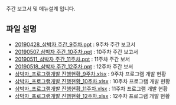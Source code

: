 주간 보고서 및 메뉴설계 입니다.

## 파일 설명
  - [20190428_삼박자 주간_9주차.ppt](https://github.com/Jinseop95/Capstone_Design/blob/master/Weekplan/20190428_%EC%82%BC%EB%B0%95%EC%9E%90%20%EC%A3%BC%EA%B0%84_9%EC%A3%BC%EC%B0%A8.ppt) : 9주차 주간 보고서
  - [20190507_삼박자 주간_10주차.ppt](https://github.com/Jinseop95/Capstone_Design/blob/master/Weekplan/20190507_%EC%82%BC%EB%B0%95%EC%9E%90%20%EC%A3%BC%EA%B0%84_10%EC%A3%BC%EC%B0%A8.ppt) : 10주차 주간 보고서
  - [20190511_삼박자 주간_11주차.ppt](https://github.com/Jinseop95/Capstone_Design/blob/master/Weekplan/20190511_%EC%82%BC%EB%B0%95%EC%9E%90%20%EC%A3%BC%EA%B0%84_11%EC%A3%BC%EC%B0%A8.ppt) : 11주차 주간 보서
  - [20190518_삼박자 주간_12주차.ppt](https://github.com/Jinseop95/Capstone_Design/blob/master/Weekplan/20190518_삼박자%20주간_12주차.ppt) : 12주차 주간 보서
  - [삼박자_프로그램개발 진행현황_9주차.xlsx](https://github.com/Jinseop95/Capstone_Design/blob/master/Weekplan/%EC%82%BC%EB%B0%95%EC%9E%90_%ED%94%84%EB%A1%9C%EA%B7%B8%EB%9E%A8%EA%B0%9C%EB%B0%9C%20%EC%A7%84%ED%96%89%ED%98%84%ED%99%A9_9%EC%A3%BC%EC%B0%A8.xlsx) : 9주차 프로그램 개발 현황
  - [삼박자_프로그램개발 진행현황_10주차.xlsx](https://github.com/Jinseop95/Capstone_Design/blob/master/Weekplan/%EC%82%BC%EB%B0%95%EC%9E%90_%ED%94%84%EB%A1%9C%EA%B7%B8%EB%9E%A8%EA%B0%9C%EB%B0%9C%20%EC%A7%84%ED%96%89%ED%98%84%ED%99%A9_10%EC%A3%BC%EC%B0%A8.xlsx) : 10주차 프로그램 개발 현황
  - [삼박자_프로그램개발 진행현황_11주차.xlsx](https://github.com/Jinseop95/Capstone_Design/blob/master/Weekplan/%EC%82%BC%EB%B0%95%EC%9E%90_%ED%94%84%EB%A1%9C%EA%B7%B8%EB%9E%A8%EA%B0%9C%EB%B0%9C%20%EC%A7%84%ED%96%89%ED%98%84%ED%99%A9_11%EC%A3%BC%EC%B0%A8.xlsx) : 11주차 프로그램 개발 현황
  - [삼박자_프로그램개발 진행현황_12주차.xlsx](https://github.com/Jinseop95/Capstone_Design/blob/master/Weekplan/삼박자_프로그램개발%20진행현황_12주차.xlsx) : 12주차 프로그램 개발 현황
  

